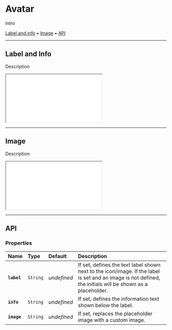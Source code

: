 # Avatar

Intro

[Label and info](components/avatar#label-and-info) • [Image](components/avatar#image) • [API](components/avatar#api)

---

## Label and Info

Description

<iframe src="./assets/docs/components/avatar/label-and-info.html"></iframe>

---

## Image

Description

<iframe src="./assets/docs/components/avatar/image.html"></iframe>

---

## API

### Properties

| Name | Type | Default | Description |
| :-- | :-- | :-- | :-- |
| **`label`** | `String` | _undefined_ | If set, defines the text label shown next to the icon/image. If the label is set and an image is not defined, the initials will be shown as a placeholder. |
| **`info`** | `String` | _undefined_ | If set, defines the information text shown below the label. |
| **`image`** | `String` | _undefined_ | If set, replaces the placeholder image with a custom image. |